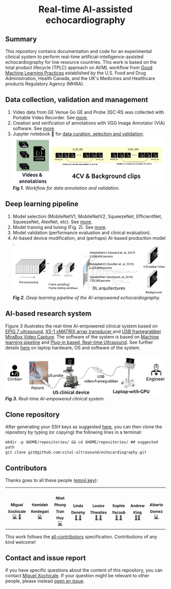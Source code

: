 <h1 align="center"> Real-time AI-assisted echocardiography </h1>
<div align="center">
 
</div>

## Summary 
This repository contains documentation and code for an experimental clinical system to perform real-time artificial-intelligence-assisted echocardiography for low resource countries.
This work is based on the total product lifecycle (TPLC) approach on AI/ML workflow from [Good Machine Learning Practices](scripts/learning-pipeline) established by the U.S. Food and Drug Administration, Health Canada, and the UK's Medicines and Healthcare products Regulatory Agency (MHRA).

## Data collection, validation and management 
1. Video data from GE Venue Go GE and Probe 3SC-RS was collected  with Portable Video Recorder. See [more](data).
2. Creation and verification of annotations with VGG Image Annotator (VIA) software. See [more](data/labelling).
3. Jupyter notebook :notebook: for [data curation, selection and validation](scripts/curation-selection-validation); 
![fig](docs/figures/data-workflow.png)     
_**Fig 1.** Workflow for data annotation and validation._

## Deep learning pipeline
1. Model selection (MobileNetV1, MobileNetV2, SqueezeNet, EfficientNet, SqueezeNet, AlexNet, etc). See [more](source/models/architectures.py).
2. Model training and tuning (Fig. 2). See [more](scripts/learning-pipeline).
3. Model validation (performance evaluation and clinical evaluation). 
4. AI-based device modification, and (perhaps) AI-based production model . 
![fig](docs/figures/DL-pipeline.png)     
_**Fig 2.** Deep learning pipeline of the AI-empowered echocardiography._

## AI-based research system
Figure 3 illustrates the real-time AI-empowered clinical system based on [EPIQ 7 ultrasound](https://www.usa.philips.com/healthcare/product/HC795200C/epiq-7-ultrasound-system-for-cardiology), [X5-1 xMATRIX array transducer ](https://www.philips.co.uk/healthcare/product/HC989605400801/x5-1) and [USB framegrabber MiraBox Video Capture](https://miraboxbuy.com/collections/new-arrivals/products/hsv3211-video-capture-card).
The software of the system is based on [Machine learning pipeline](scripts/learning-pipeline) and [Plug-in based, Real-time Ultrasound](source/PRETUS_Plugins). 
See further details [here](docs) on laptop hardware, OS and software of the system.

![fig](docs/figures/rt-ai-system.png)    
_**Fig 3.** Real-time AI-empowered clinical system._  


## Clone repository
After generating your SSH keys as suggested [here](https://docs.github.com/en/authentication/connecting-to-github-with-ssh/generating-a-new-ssh-key-and-adding-it-to-the-ssh-agent), you can then clone the repository by typing (or copying) the following lines in a terminal:
```
mkdir -p $HOME/repositories/ && cd $HOME/repositories/ ## suggested path
git clone git@github.com:vital-ultrasound/echocardiography.git
```

## Contributors
Thanks goes to all these people ([emoji key](https://allcontributors.org/docs/en/emoji-key)):  
<!-- ALL-CONTRIBUTORS-LIST:START - Do not remove or modify this section -->
<!-- prettier-ignore-start -->
<!-- markdownlint-disable -->

<table>
  <tr>
    <td align="center"><a href="https://github.com/mxochicale"><img src="https://avatars1.githubusercontent.com/u/11370681?v=4?s=100" width="100px;" alt=""/><br /><sub><b>Miguel Xochicale</b></sub>           </a><br /><a href="https://github.com/vital-ultrasound/echocardiography/commits?author=fepegar" title="Code">💻</a> <a href="https://github.com/fepegar/torchio/commits?author=mxochicale" title="Documentation">📖</a></td>
    <td align="center"><a href="https://github.com/hamidehkerdegari"><img src="https://avatars1.githubusercontent.com/u/30697849?v=4?s=100" width="100px;" alt=""/><br /><sub><b>Hamideh Kerdegari </b></sub>   </a><br /><a href="https://github.com/vital-ultrasound/echocardiography/commits?author=hamidehkerdegari" title="Code">💻</a> </td>
    <td align="center"><a href="https://github.com/huynhatd13"><img src="https://avatars1.githubusercontent.com/u/33121364?v=4?s=100" width="100px;" alt=""/><br /><sub><b>Nhat Phung Tran Huy</b></sub>        </a><br /><a href="https://github.com/vital-ultrasound/echocardiography/commits?author=huynhatd13" title="Code">💻</a></td>
    <td align="center"><a href="https://github.com/"><img src="https://avatars1.githubusercontent.com/u/23114020?v=4?s=100" width="100px;" alt=""/><br /><sub><b>Linda Denehy</b></sub>        </a><br /><a href="https://github.com/vital-ultrasound/echocardiography/commits?author=" title="Research">  🔬 🤔  </a></td>
    <td align="center"><a href="https://github.com/"><img src="https://avatars1.githubusercontent.com/u/23114020?v=4?s=100" width="100px;" alt=""/><br /><sub><b>Louise Thwaites</b></sub>        </a><br /><a href="https://github.com/vital-ultrasound/echocardiography/commits?author=" title="Research">  🔬 🤔  </a></td>
    <td align="center"><a href="https://github.com/"><img src="https://avatars1.githubusercontent.com/u/23114020?v=4?s=100" width="100px;" alt=""/><br /><sub><b>Sophie Yacoub</b></sub>        </a><br /><a href="https://github.com/vital-ultrasound/echocardiography/commits?author=" title="Research">  🔬 🤔  </a></td>
    <td align="center"><a href="https://github.com/atoandy"><img src="https://avatars1.githubusercontent.com/u/38954988?v=4?s=100" width="100px;" alt=""/><br /><sub><b>Andrew King</b></sub>        </a><br /><a href="https://github.com/vital-ultrasound/nnUNet-for-PRETUS/commits?author=atoandy" title="Research">  🔬🤔  </a></td>
    <td align="center"><a href="https://github.com/gomezalberto"><img src="https://avatars1.githubusercontent.com/u/1684834?v=4?s=100" width="100px;" alt=""/><br /><sub><b>Alberto Gomez</b></sub>             </a><br /><a href="https://github.com/vital-ultrasound/echocardiography/commits?author=gomezalberto" title="Code">💻</a></td>
  </tr>
</table>
<!-- markdownlint-restore -->
<!-- prettier-ignore-end -->

<!-- ALL-CONTRIBUTORS-LIST:END -->

This work follows the [all-contributors](https://github.com/all-contributors/all-contributors) specification. 
Contributions of any kind welcome!

## Contact and issue report
If you have specific questions about the content of this repository, you can contact [Miguel Xochicale](https://github.com/mxochicale). 
If your question might be relevant to other people, please instead [open an issue](https://github.com/vital-ultrasound/echocardiography/issues).  